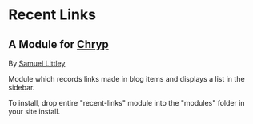 Recent Links
============

A Module for [Chryp](http://chyrp.net)
--------------------------------------

By [Samuel Littley](http://www.toastwaffle.com)

Module which records links made in blog items and displays a list in the sidebar.

To install, drop entire "recent-links" module into the "modules" folder in your site install.
